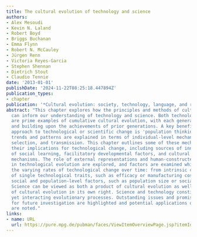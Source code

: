 ```yaml
---
title: The cultural evolution of technology and science
authors:
- Alex Mesoudi
- Kevin N. Laland
- Robert Boyd
- Briggs Buchanan
- Emma Flynn
- Robert N. McCauley
- Jürgen Renn
- Victoria Reyes-Garcia
- Stephen Shennan
- Dietrich Stout
- Claudio Tennie
date: '2013-01-01'
publishDate: '2024-11-22T08:25:18.447894Z'
publication_types:
- chapter
publication: '*Cultural evolution: society, technology, language, and religion*'
abstract: "This chapter explores how the principles and methods of cultural evolution
  can inform our understanding of technology and science. Both technology and science
  are prime examples of cumulative cultural evolution, with each generation preserving
  and building upon the achievements of prior generations. A key benefit of an evolutionary
  approach to technological or scientific change is 'population thinking,' where broad
  trends and patterns are explained in terms of individual-level mechanisms of variation,
  selection, and transmission. This chapter outlines some of these mechanisms and
  their implications for technological change, including sources of innovation, types
  of social learning, facilitatory developmental factors, and cultural transmission
  mechanisms. The role of external representations and human-constructed environments
  in technological evolution are explored, and factors are examined which determine
  the varying rates of technological change over time: from intrinsic characteristics
  of single technological traits, such as efficacy or manufacturing cost, to larger
  social and population-level factors, such as population size or social institutions.
  Science can be viewed as both a product of cultural evolution as well as a form
  of cultural evolution in its own right. Science and technology constitute separate
  yet interacting evolutionary processes. Outstanding issues and promising avenues
  for future investigation are highlighted and potential applications of this work
  are noted."
links:
- name: URL
  url: https://pure.mpg.de/pubman/faces/ViewItemOverviewPage.jsp?itemId=item_2275705
---
```

